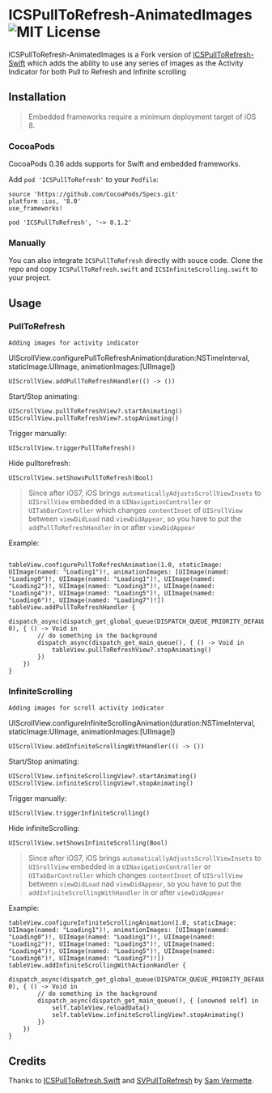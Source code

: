 # ICSPullToRefresh-AnimatedImages ![MIT License](https://img.shields.io/badge/License-MIT-brightgreen.svg)

ICSPullToRefresh-AnimatedImages is a Fork version of [ICSPullToRefresh-Swift](https://github.com/iCodesign/ICSPullToRefresh.Swift) which adds the ability to use any series of images as the Activity Indicator for both Pull to Refresh and Infinite scrolling

## Installation

> Embedded frameworks require a minimum deployment target of iOS 8. 

### CocoaPods

CocoaPods 0.36 adds supports for Swift and embedded frameworks. 

Add ```pod 'ICSPullToRefresh'``` to your ```Podfile```: 

```
source 'https://github.com/CocoaPods/Specs.git'
platform :ios, '8.0'
use_frameworks!

pod 'ICSPullToRefresh', '~> 0.1.2'
```

### Manually

You can also integrate ```ICSPullToRefresh``` directly with souce code. Clone the repo and copy ```ICSPullToRefresh.swift``` and ```ICSInfiniteScrolling.swift``` to your project.

## Usage

### PullToRefresh
```
Adding images for activity indicator
```
UIScrollView.configurePullToRefreshAnimation(duration:NSTimeInterval, staticImage:UIImage, animationImages:[UIImage])

```
UIScrollView.addPullToRefreshHandler(() -> ())
```

Start/Stop animating:

```
UIScrollView.pullToRefreshView?.startAnimating()
UIScrollView.pullToRefreshView?.stopAnimating()
```

Trigger manually:

```
UIScrollView.triggerPullToRefresh()
```

Hide pulltorefresh:

```
UIScrollView.setShowsPullToRefresh(Bool)
```

> Since after iOS7, iOS brings ```automaticallyAdjustsScrollViewInsets``` to ```UISrollView``` embedded in a ```UINavigationController``` or ```UITabBarController``` which changes ```contentInset``` of ```UISrollView``` between ```viewDidLoad``` nad ```viewDidAppear```, so you have to put the ```addPullToRefreshHandler``` in  or after ```viewDidAppear```

Example: 

```

tableView.configurePullToRefreshAnimation(1.0, staticImage: UIImage(named: "Loading1")!, animationImages: [UIImage(named: "Loading0")!, UIImage(named: "Loading1")!, UIImage(named: "Loading2")!, UIImage(named: "Loading3")!, UIImage(named: "Loading4")!, UIImage(named: "Loading5")!, UIImage(named: "Loading6")!, UIImage(named: "Loading7")!])
tableView.addPullToRefreshHandler {
    dispatch_async(dispatch_get_global_queue(DISPATCH_QUEUE_PRIORITY_DEFAULT, 0), { () -> Void in
        // do something in the background
        dispatch_async(dispatch_get_main_queue(), { () -> Void in
            tableView.pullToRefreshView?.stopAnimating()
        })
    })
}
```

### InfiniteScrolling
```
Adding images for scroll activity indicator
```

UIScrollView.configureInfiniteScrollingAnimation(duration:NSTimeInterval, staticImage:UIImage, animationImages:[UIImage])

```
UIScrollView.addInfiniteScrollingWithHandler(() -> ())
```

Start/Stop animating:

```
UIScrollView.infiniteScrollingView?.startAnimating()
UIScrollView.infiniteScrollingView?.stopAnimating()
```

Trigger manually:

```
UIScrollView.triggerInfiniteScrolling()
```

Hide infiniteScrolling:

```
UIScrollView.setShowsInfiniteScrolling(Bool)
```

> Since after iOS7, iOS brings ```automaticallyAdjustsScrollViewInsets``` to ```UISrollView``` embedded in a ```UINavigationController``` or ```UITabBarController``` which changes ```contentInset``` of ```UISrollView``` between ```viewDidLoad``` nad ```viewDidAppear```, so you have to put the ```addInfiniteScrollingWithHandler``` in  or after ```viewDidAppear```

Example:

```
tableView.configureInfiniteScrollingAnimation(1.0, staticImage: UIImage(named: "Loading1")!, animationImages: [UIImage(named: "Loading0")!, UIImage(named: "Loading1")!, UIImage(named: "Loading2")!, UIImage(named: "Loading3")!, UIImage(named: "Loading4")!, UIImage(named: "Loading5")!, UIImage(named: "Loading6")!, UIImage(named: "Loading7")!])
tableView.addInfiniteScrollingWithActionHandler {
    dispatch_async(dispatch_get_global_queue(DISPATCH_QUEUE_PRIORITY_DEFAULT, 0), { () -> Void in
        // do something in the background
        dispatch_async(dispatch_get_main_queue(), { [unowned self] in
            self.tableView.reloadData()
            self.tableView.infiniteScrollingView?.stopAnimating()
        })
    })
}
```

## Credits

Thanks to [ICSPullToRefresh.Swift](https://github.com/iCodesign/ICSPullToRefresh.Swift) and [SVPullToRefresh](https://github.com/samvermette/SVPullToRefresh) by [Sam Vermette](http://samvermette.com).

